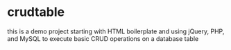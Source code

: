 # crudtable
this is a demo project starting with HTML boilerplate and using jQuery, PHP, and MySQL to execute basic CRUD operations on a database table
